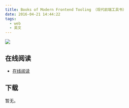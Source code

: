 ```yaml
---
title: Books of Modern Frontend Tooling （现代前端工具书）
date: 2016-04-21 14:44:22
tags:
  - web
  - 英文
---
```


![](http://tooling.github.io/book-of-modern-frontend-tooling/assets/imgs/dev-workflow.svg)

<!--more-->

## 在线阅读 ##

+ [在线阅读](http://tooling.github.io/book-of-modern-frontend-tooling/)

## 下载 ##

暂无。
